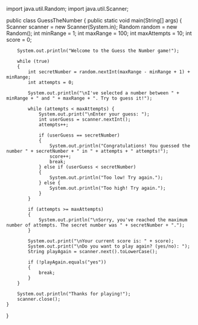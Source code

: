 import java.util.Random;
import java.util.Scanner;

public class GuessTheNumber 
{
    public static void main(String[] args) 
    {
        Scanner scanner = new Scanner(System.in);
        Random random = new Random();
        int minRange = 1;
        int maxRange = 100;
        int maxAttempts = 10;
        int score = 0;

        System.out.println("Welcome to the Guess the Number game!");

        while (true) 
        {
            int secretNumber = random.nextInt(maxRange - minRange + 1) + minRange;
            int attempts = 0;

            System.out.println("\nI've selected a number between " + minRange + " and " + maxRange + ". Try to guess it!");

            while (attempts < maxAttempts) {
                System.out.print("\nEnter your guess: ");
                int userGuess = scanner.nextInt();
                attempts++;

                if (userGuess == secretNumber) 
                {
                    System.out.println("Congratulations! You guessed the number " + secretNumber + " in " + attempts + " attempts!");
                    score++;
                    break;
                } else if (userGuess < secretNumber) 
                {
                    System.out.println("Too low! Try again.");
                } else {
                    System.out.println("Too high! Try again.");
                }
            }

            if (attempts >= maxAttempts) 
            {
                System.out.println("\nSorry, you've reached the maximum number of attempts. The secret number was " + secretNumber + ".");
            }

            System.out.print("\nYour current score is: " + score);
            System.out.print("\nDo you want to play again? (yes/no): ");
            String playAgain = scanner.next().toLowerCase();
            
            if (!playAgain.equals("yes")) 
            {
                break;
            }
        }

        System.out.println("Thanks for playing!");
        scanner.close();
    }
}

